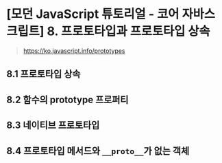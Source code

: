 # [모던 JavaScript 튜토리얼 - 코어 자바스크립트] 8. 프로토타입과 프로토타입 상속

> https://ko.javascript.info/prototypes



## 8.1 프로토타입 상속

## 8.2 함수의 prototype 프로퍼티

## 8.3 네이티브 프로토타입

## 8.4 프로토타입 메서드와 `__proto__`가 없는 객체



